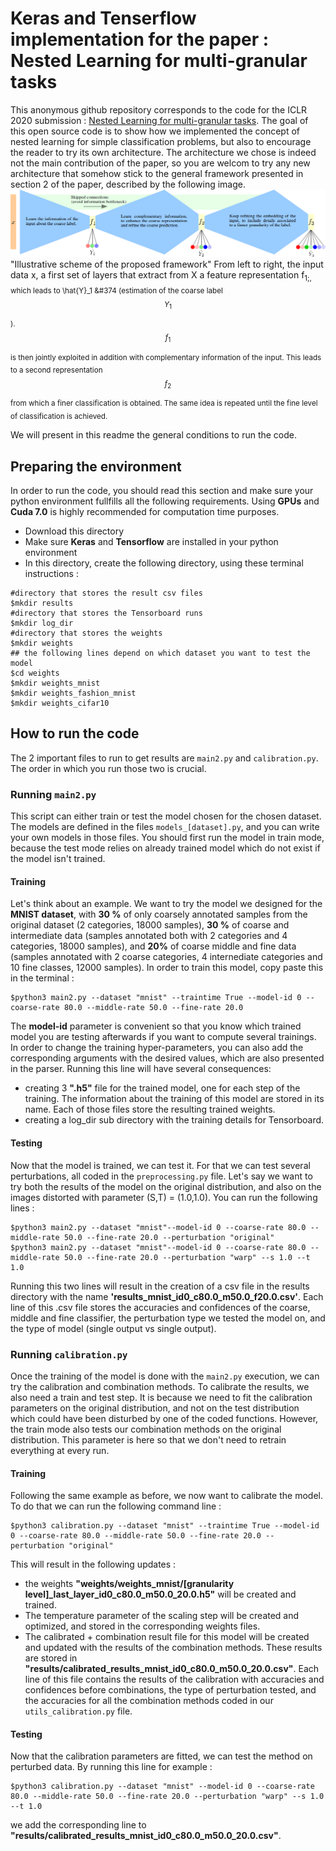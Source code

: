 # Keras and Tenserflow implementation for the paper : Nested Learning for multi-granular tasks
This anonymous github repository corresponds to the code for the ICLR 2020 submission : [Nested Learning for multi-granular tasks](https://openreview.net/pdf?id=Byxl-04KvH). The goal of this open source code is to show how we implemented the concept of nested learning for simple classification problems, but also to encourage the reader to try its own architecture. The architecture we chose is indeed not the main contribution of the paper, so you are welcom to try any new architecture that somehow stick to the general framework presented in section 2 of the paper, described by the following image.
![Architecture](https://github.com/nestedlearning2019/code_iclr/blob/master/framework.png) "Illustrative scheme of the proposed framework"
From left to right, the input data x, a first set of layers that extract from X a feature representation f<sub>1;, which leads to \hat{Y}_1 &#374 (estimation of the coarse label $$Y_1$$). $$f_1$$ is then jointly exploited in addition with complementary information of the input. This leads to a second representation $$f_2$$ from which a finer classification is obtained. The same idea is repeated until the fine level of classification is achieved.

We will present in this readme the general conditions to run the code.

## Preparing the environment
In order to run the code, you should read this section and make sure your python environment fullfills all the following requirements. Using **GPUs** and **Cuda 7.0** is highly recommended for computation time purposes. 
* Download this directory 
* Make sure **Keras** and **Tensorflow** are installed in your python environment
* In this directory, create the following directory, using these terminal instructions : 
```
#directory that stores the result csv files
$mkdir results
#directory that stores the Tensorboard runs
$mkdir log_dir
#directory that stores the weights
$mkdir weights
## the following lines depend on which dataset you want to test the model 
$cd weights
$mkdir weights_mnist
$mkdir weights_fashion_mnist
$mkdir weights_cifar10
```


## How to run the code
The 2 important files to run to get results are `main2.py` and `calibration.py`. The order in which you run those two is crucial.
### Running `main2.py`
This script can either train or test the model chosen for the chosen dataset. The models are defined in the files `models_[dataset].py`, and you can write your own models in those files. You should first run the model in train mode, because the test mode relies on already trained model which do not exist if the model isn't trained.

#### Training
Let's think about an example. We want to try the model we designed for the **MNIST dataset**, with **30 %** of only coarsely annotated samples from the original dataset (2 categories, 18000 samples), **30 %** of coarse and intermediate data (samples annotated both with 2 categories and 4 categories, 18000 samples), and **20%** of coarse middle and fine data (samples annotated  with 2 coarse categories, 4 internediate categories and 10 fine classes, 12000 samples). In order to train this model, copy paste this in the terminal :
```
$python3 main2.py --dataset "mnist" --traintime True --model-id 0 --coarse-rate 80.0 --middle-rate 50.0 --fine-rate 20.0 
```
The **model-id** parameter is convenient so that you know which trained model you are testing afterwards if you want to compute several trainings. In order to change the training hyper-parameters, you can also add the corresponding arguments with the desired values, which are also presented in the parser.
Running this line will have several consequences:
* creating 3 **".h5"** file for the trained model, one for each step of the training. The information about the training of this model are stored in its name. Each of those files store the resulting trained weights.
* creating a log_dir sub directory with the training details for Tensorboard.
#### Testing
Now that the model is trained, we can test it. For that we can test several perturbations, all coded in the `preprocessing.py` file. Let's say we want to try both the results of the model on the original distribution, and also on the images distorted with parameter (S,T) = (1.0,1.0). You can run the following lines :
```
$python3 main2.py --dataset "mnist"--model-id 0 --coarse-rate 80.0 --middle-rate 50.0 --fine-rate 20.0 --perturbation "original"
$python3 main2.py --dataset "mnist"--model-id 0 --coarse-rate 80.0 --middle-rate 50.0 --fine-rate 20.0 --perturbation "warp" --s 1.0 --t 1.0
```
Running this two lines will result in the creation of a csv file in the results directory with the name **'results\_mnist\_id0\_c80\.0\_m50.0\_f20.0.csv'**. Each line of this .csv file stores the accuracies and confidences of the coarse, middle and fine classifier, the perturbation type we tested the model on, and the type of model (single output vs single output).

### Running `calibration.py`

Once the training of the model is done with the `main2.py` execution, we can try the calibration and combination methods. To calibrate the results, we also need a train and test step. It is because we need to fit the calibration parameters on the original distribution, and not on the test distribution which could have been disturbed by one of the coded functions. However, the train mode also tests our combination methods on the original distribution. This parameter is here so that we don't need to retrain everything at every run.

#### Training

Following the same example as before, we now want to calibrate the model. To do that we can run the following command line :
```
$python3 calibration.py --dataset "mnist" --traintime True --model-id 0 --coarse-rate 80.0 --middle-rate 50.0 --fine-rate 20.0 --perturbation "original" 
```
This will result in the following updates :
* the weights **"weights/weights\_mnist/\[granularity level\]\_last\_layer\_id0\_c80.0\_m50.0\_20.0.h5"** will be created and trained.
* The temperature parameter of the scaling step will be created and optimized, and stored in the corresponding weights files.
* The calibrated + combination result file for this model will be created and updated with the results of the combination methods. These results are stored in **"results/calibrated\_results\_mnist\_id0\_c80.0\_m50.0\_20.0.csv"**. Each line of this file contains the results of the calibration with accuracies and confidences before combinations, the type of perturbation tested, and the accuracies for all the combination methods coded in our `utils_calibration.py` file.

#### Testing

Now that the calibration parameters are fitted, we can test the method on perturbed data. By running this line for example :
```
$python3 calibration.py --dataset "mnist" --model-id 0 --coarse-rate 80.0 --middle-rate 50.0 --fine-rate 20.0 --perturbation "warp" --s 1.0 --t 1.0
```
we add the corresponding line to **"results/calibrated\_results\_mnist\_id0\_c80.0\_m50.0\_20.0.csv"**.

